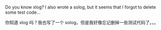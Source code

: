 Do you know xlog? I also wrote a solog, but it seems that I forgot to delete some test code…

你知道 xlog 吗？我也写了一个 solog，但是我好像忘记删掉一些测试代码了。。。
